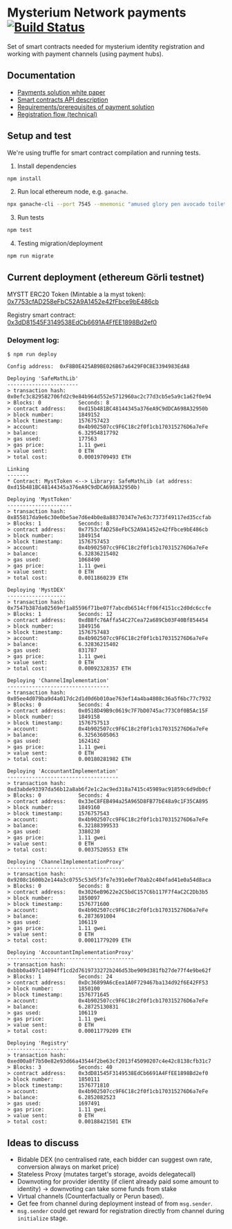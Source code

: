 # Mysterium Network payments [![Build Status](https://travis-ci.com/mysteriumnetwork/payments-smart-contracts.svg?token=t9FwiYsxwDxkJWnSMpfr&branch=master)](https://travis-ci.com/mysteriumnetwork/payments-smart-contracts)

Set of smart contracts needed for mysterium identity registration and working with payment channels (using payment hubs).

## Documentation

* [Payments solution white paper](docs/paper/accountant-pattern.pdf)
* [Smart contracts API description](docs/smart-contracts.md)
* [Requirements/prerequisites of payment solution](docs/prerequisites.md)
* [Registration flow (technical)](docs/registration-flow.md)

## Setup and test

We're using truffle for smart contract compilation and running tests.

1. Install dependencies

```bash
npm install
```

2. Run local ethereum node, e.g. `ganache`.

```bash
npx ganache-cli --port 7545 --mnemonic "amused glory pen avocado toilet dragon entry kitchen cliff retreat canyon danger"
```

3. Run tests

```bash
npm test
```

4. Testing migration/deployment
```bash
npm run migrate
```

## Current deployment (ethereum Görli testnet)
MYSTT ERC20 Token (Mintable a la myst token): [0x7753cfAD258eFbC52A9A1452e42fFbce9bE486cb](https://goerli.etherscan.io/address/0x7753cfAD258eFbC52A9A1452e42fFbce9bE486cb)

Registry smart contract:
[0x3dD81545F3149538EdCb6691A4FfEE1898Bd2ef0](https://goerli.etherscan.io/address/0x3dD81545F3149538EdCb6691A4FfEE1898Bd2ef0)

### Deloyment log:

    $ npm run deploy

    Config address:  0xF8B0E425AB9BE026B67a6429F0C8E3394983EdA8

    Deploying 'SafeMathLib'
    -----------------------
    > transaction hash:    0x0efc3c829582706fd2c9e84b964d552e5712960ac2c77d3cb5e5a9c1a62f0e94
    > Blocks: 0            Seconds: 8
    > contract address:    0xd15b481BC48144345a376eA9C9dDCA698A32950b
    > block number:        1849152
    > block timestamp:     1576757423
    > account:             0x4b902507cc9F6C18c2f0f1cb170315276D6a7eFe
    > balance:             6.32954817792
    > gas used:            177563
    > gas price:           1.11 gwei
    > value sent:          0 ETH
    > total cost:          0.00019709493 ETH

    Linking
    -------
    * Contract: MystToken <--> Library: SafeMathLib (at address: 0xd15b481BC48144345a376eA9C9dDCA698A32950b)

    Deploying 'MystToken'
    ---------------------
    > transaction hash:    0x855817da9e6c30e0be5ae7d6e4b0e8a88370347e7e63c7373f49117ed35ccfab
    > Blocks: 1            Seconds: 8
    > contract address:    0x7753cfAD258eFbC52A9A1452e42fFbce9bE486cb
    > block number:        1849154
    > block timestamp:     1576757453
    > account:             0x4b902507cc9F6C18c2f0f1cb170315276D6a7eFe
    > balance:             6.32836215402
    > gas used:            1068490
    > gas price:           1.11 gwei
    > value sent:          0 ETH
    > total cost:          0.0011860239 ETH

    Deploying 'MystDEX'
    -------------------
    > transaction hash:    0x7547b387da02569ef1a85596f71be07f7abcdb6514cff06f4151cc2d0dc6ccfe
    > Blocks: 1            Seconds: 12
    > contract address:    0xdB8fc76Affa54C27Cea72a689Cb03F40Bf854454
    > block number:        1849156
    > block timestamp:     1576757483
    > account:             0x4b902507cc9F6C18c2f0f1cb170315276D6a7eFe
    > balance:             6.32836215402
    > gas used:            831787
    > gas price:           1.11 gwei
    > value sent:          0 ETH
    > total cost:          0.00092328357 ETH

    Deploying 'ChannelImplementation'
    ---------------------------------
    > transaction hash:    0x05ee4d079ba9d4a017dc2d1d0d6b010ae763ef14a4ba4808c36a5f6bc77c7932
    > Blocks: 0            Seconds: 4
    > contract address:    0x0518D49B9c0619c7F7bD0745ac773C0f0B5Ac15F
    > block number:        1849158
    > block timestamp:     1576757513
    > account:             0x4b902507cc9F6C18c2f0f1cb170315276D6a7eFe
    > balance:             6.32563605063
    > gas used:            1624162
    > gas price:           1.11 gwei
    > value sent:          0 ETH
    > total cost:          0.00180281982 ETH

    Deploying 'AccountantImplementation'
    ------------------------------------
    > transaction hash:    0xd3abde93397da56b12a8ab6f2e1c2ac9ed318a7415c45989ac91859c6d9db0cf
    > Blocks: 0            Seconds: 4
    > contract address:    0x33eC8FEB494a25A965D8FB77bE48a9c1F35CA895
    > block number:        1849160
    > block timestamp:     1576757543
    > account:             0x4b902507cc9F6C18c2f0f1cb170315276D6a7eFe
    > balance:             6.32188399533
    > gas used:            3380230
    > gas price:           1.11 gwei
    > value sent:          0 ETH
    > total cost:          0.0037520553 ETH

    Deploying 'ChannelImplementationProxy'
    --------------------------------------
    > transaction hash:    0x9208c1600b2e144a3c0755c53d5f3fe7e391e0ef70ab2c404fad41e0a54d8aca
    > Blocks: 0            Seconds: 8
    > contract address:    0x3026eB9622e2C5bdC157C6b117F7f4aC2C2Db3b5
    > block number:        1850097
    > block timestamp:     1576771600
    > account:             0x4b902507cc9F6C18c2f0f1cb170315276D6a7eFe
    > balance:             6.2873691004
    > gas used:            106119
    > gas price:           1.11 gwei
    > value sent:          0 ETH
    > total cost:          0.00011779209 ETH

    Deploying 'AccountantImplementationProxy'
    -----------------------------------------
    > transaction hash:    0xbbb0a497c14094ff1cd2d7619733272b246d53be909d381fb27de77f4e9be62f
    > Blocks: 1            Seconds: 24
    > contract address:    0xDc36899A6cEea1A0F729467ba134d92f6E42FF53
    > block number:        1850100
    > block timestamp:     1576771645
    > account:             0x4b902507cc9F6C18c2f0f1cb170315276D6a7eFe
    > balance:             6.28725130831
    > gas used:            106119
    > gas price:           1.11 gwei
    > value sent:          0 ETH
    > total cost:          0.00011779209 ETH

    Deploying 'Registry'
    --------------------
    > transaction hash:    0xed00a8f7b50e82e93d66a43544f2be63cf2013f45090207c4e42c8138cfb31c7
    > Blocks: 3            Seconds: 40
    > contract address:    0x3dD81545F3149538EdCb6691A4FfEE1898Bd2ef0
    > block number:        1850111
    > block timestamp:     1576771810
    > account:             0x4b902507cc9F6C18c2f0f1cb170315276D6a7eFe
    > balance:             6.2852082523
    > gas used:            1697491
    > gas price:           1.11 gwei
    > value sent:          0 ETH
    > total cost:          0.00188421501 ETH

## Ideas to discuss

* Bidable DEX (no centralised rate, each bidder can suggest own rate, conversion always on market price)
* Stateless Proxy (mutates target's storage, avoids delegatecall)
* Downvoting for provider identity (if client already paid some amount to identity) -> downvoting can take some funds from stake
* Virtual channels (Counterfactually or Perun based).
* Get fee from channel during deployment instead of from `msg.sender`.
* `msg.sender` could get reward for registration directly from channel during `initialize` stage.
